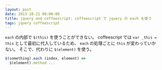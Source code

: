 ```yaml
---
layout: post
date: 2013-10-21 00:00:00
title: jquery and coffeescript: coffeescript で jquery の each を使う
tags: jquery coffeescript
---
```


`each` の内部で `$(this)` を使うことができない。
coffeescript では `var _this = this` として最初に代入しているため、
`each` の処理ごとに `this` が変わっていかない。
そこで、代わりに `$(element)` を使う。

```js
$(something).each (index, element) =>
  $(element).method ...
```
